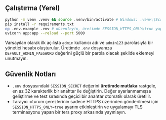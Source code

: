 ## Çalıştırma (Yerel)

```bash
python -m venv .venv && source .venv/bin/activate # Windows: .venv\\Scripts\\activate
pip install -r requirements.txt
cp .env.example .env # düzenleyin, üretimde SESSION_HTTPS_ONLY=true yapın
uvicorn app:app --reload --port 5000
```

Varsayılan olarak ilk açılışta `admin` kullanıcı adı ve `admin123` parolasıyla bir yönetici hesabı oluşturulur. Üretimde `.env` dosyanıza `DEFAULT_ADMIN_PASSWORD` değerini güçlü bir parola olacak şekilde eklemeyi unutmayın.

## Güvenlik Notları

- `.env` dosyasındaki `SESSION_SECRET` değerini **üretimde mutlaka** rastgele, en az 32 karakterlik bir anahtar ile değiştirin. Değer ayarlanmamışsa geliştirme ve test sırasında geçici bir anahtar otomatik olarak üretilir.
- Tarayıcı oturum çerezlerinin sadece HTTPS üzerinden gönderilmesi için `SESSION_HTTPS_ONLY=true` ayarını etkinleştirin ve uygulamayı TLS terminasyonu yapan bir ters proxy arkasında yayınlayın.

